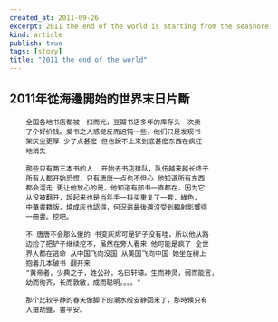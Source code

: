 ```yaml
---
created_at: 2011-09-26
excerpt: 2011 the end of the world is starting from the seashore
kind: article
publish: true
tags: [story]
title: "2011 the end of the world"
---
```


## 2011年從海邊開始的世界末日片斷

        全国各地书店都被一扫而光，豆瓣书店多年的库存头一次卖
        了个好价钱。爱书之人感觉反而迟钝一些，他们只是发现书
        架灰尘更厚 少了点甚麽 但也說不上来到底甚麽东西在疯狂
        地消失

        那些只有两三本书的人  开始去书店排队，队伍越来越长终于
        所有人都开始恐慌，只有唐唐一点也不但心 他知道所有东西
        都会溜走 更让他放心的是，他知道有部书一直都在，因为它
        从没被翻开，說起来也是当年手一抖买重复了一套，綠色，
        中華書籍版，燒成灰也認得，何況這最後還沒受到輻射影響得
        一冊書。挖吧。

        不 唐唐不会那么傻的 书变灰烬可是铲子没有哇，所以他从路
        边捡了把铲子继续挖不，虽然在旁人看来 他可能是疯了 全世
        界人都在逃命 从中国飞向没国 从美国飞向中国 她坐在树上 
        抱着几本破书 翻开来 
        "黄帝者，少典之子，姓公孙，名曰轩辕。生而神灵，弱而能言，
        幼而徇齐，长而敦敏，成而聪明。。。。" 

        那个比较平静的春天像脚下的潮水般安静回来了，那時候只有
        人搶劫鹽，書平安。
